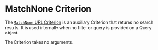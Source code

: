 # MatchNone Criterion

The [`MatchNone` URL Criterion](https://github.com/ezsystems/ezplatform-kernel/blob/v1.0.0/eZ/Publish/API/Repository/Values/URL/Query/Criterion/MatchNone.php)
is an auxiliary Criterion that returns no search results.
It is used internally when no filter or query is provided on a Query object.

The Criterion takes no arguments.
